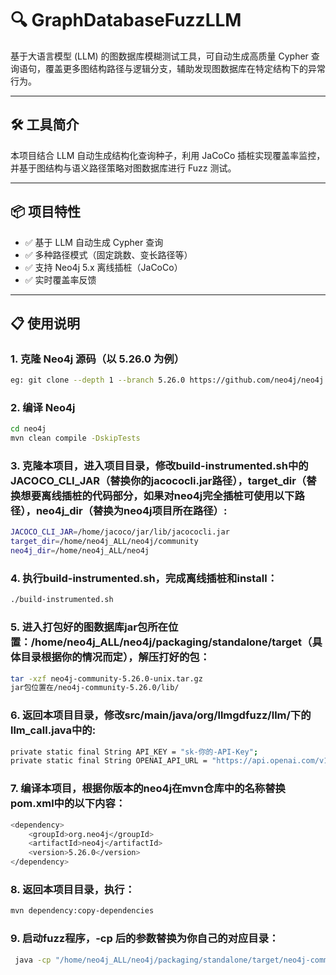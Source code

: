 # 🔍 GraphDatabaseFuzzLLM

基于大语言模型 (LLM) 的图数据库模糊测试工具，可自动生成高质量 Cypher 查询语句，覆盖更多图结构路径与逻辑分支，辅助发现图数据库在特定结构下的异常行为。

---

## 🛠️ 工具简介

本项目结合 LLM 自动生成结构化查询种子，利用 JaCoCo 插桩实现覆盖率监控，并基于图结构与语义路径策略对图数据库进行 Fuzz 测试。

---

## 📦 项目特性

- ✅ 基于 LLM 自动生成 Cypher 查询
- ✅ 多种路径模式（固定跳数、变长路径等）
- ✅ 支持 Neo4j 5.x 离线插桩（JaCoCo）
- ✅ 实时覆盖率反馈

---

## 📋 使用说明

### 1. 克隆 Neo4j 源码（以 5.26.0 为例）
```bash
eg: git clone --depth 1 --branch 5.26.0 https://github.com/neo4j/neo4j.git
```

### 2. 编译 Neo4j
```bash
cd neo4j
mvn clean compile -DskipTests
```

### 3. 克隆本项目，进入项目目录，修改build-instrumented.sh中的JACOCO_CLI_JAR（替换你的jacococli.jar路径），target_dir（替换想要离线插桩的代码部分，如果对neo4j完全插桩可使用以下路径），neo4j_dir（替换为neo4j项目所在路径）:
```bash
JACOCO_CLI_JAR=/home/jacoco/jar/lib/jacococli.jar
target_dir=/home/neo4j_ALL/neo4j/community
neo4j_dir=/home/neo4j_ALL/neo4j
```

### 4. 执行build-instrumented.sh，完成离线插桩和install：
```bash
./build-instrumented.sh
```

### 5. 进入打包好的图数据库jar包所在位置：/home/neo4j_ALL/neo4j/packaging/standalone/target（具体目录根据你的情况而定），解压打好的包：
```bash
tar -xzf neo4j-community-5.26.0-unix.tar.gz
jar包位置在/neo4j-community-5.26.0/lib/
```

### 6. 返回本项目目录，修改src/main/java/org/llmgdfuzz/llm/下的llm_call.java中的:
```bash
private static final String API_KEY = "sk-你的-API-Key";
private static final String OPENAI_API_URL = "https://api.openai.com/v1/chat/completions";
```

### 7. 编译本项目，根据你版本的neo4j在mvn仓库中的名称替换pom.xml中的以下内容：
```bash
<dependency>
    <groupId>org.neo4j</groupId>
    <artifactId>neo4j</artifactId>
    <version>5.26.0</version>
</dependency>
```

### 8. 返回本项目目录，执行：
```bash
mvn dependency:copy-dependencies
```

### 9. 启动fuzz程序，-cp 后的参数替换为你自己的对应目录：
```bash
 java -cp "/home/neo4j_ALL/neo4j/packaging/standalone/target/neo4j-community-5.26.0/lib/*:/home/gd_code/Graphdatabasefuzz_llm/target/dependency/*:/home/gd_code/Graphdatabasefuzz_llm/target/classes" org.llmgdfuzz.Main
```